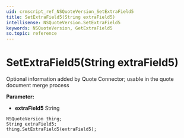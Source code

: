 ```yaml
---
uid: crmscript_ref_NSQuoteVersion_SetExtraField5
title: SetExtraField5(String extraField5)
intellisense: NSQuoteVersion.SetExtraField5
keywords: NSQuoteVersion, GetExtraField5
so.topic: reference
---
```


# SetExtraField5(String extraField5)

Optional information added by Quote Connector; usable in the quote document merge process

**Parameter:** 
* **extraField5** String

```crmscript
NSQuoteVersion thing;
String extraField5;
thing.SetExtraField5(extraField5);
```

